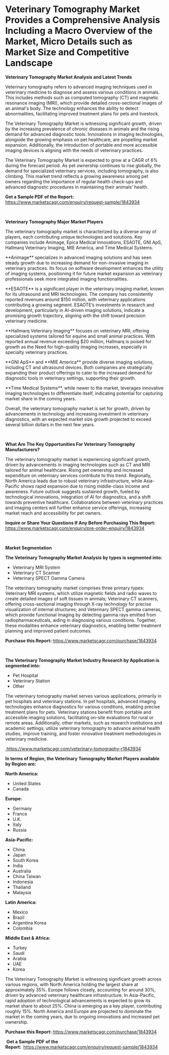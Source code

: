 <p><h1>Veterinary Tomography Market Provides a Comprehensive Analysis Including a Macro Overview of the Market, Micro Details such as Market Size and Competitive Landscape</h1></p><p><strong>Veterinary Tomography Market Analysis and Latest Trends</strong></p>
<p><p>Veterinary tomography refers to advanced imaging techniques used in veterinary medicine to diagnose and assess various conditions in animals. This includes methods such as computed tomography (CT) and magnetic resonance imaging (MRI), which provide detailed cross-sectional images of an animal's body. The technology enhances the ability to detect abnormalities, facilitating improved treatment plans for pets and livestock.</p><p>The Veterinary Tomography Market is witnessing significant growth, driven by the increasing prevalence of chronic diseases in animals and the rising demand for advanced diagnostic tools. Innovations in imaging technologies, alongside the growing emphasis on pet healthcare, are propelling market expansion. Additionally, the introduction of portable and more accessible imaging devices is aligning with the needs of veterinary practices.</p><p>The Veterinary Tomography Market is expected to grow at a CAGR of 6% during the forecast period. As pet ownership continues to rise globally, the demand for specialized veterinary services, including tomography, is also climbing. This market trend reflects a growing awareness among pet owners regarding the importance of regular health check-ups and advanced diagnostic procedures in maintaining their animals' health.</p></p>
<p><strong>Get a Sample PDF of the Report:&nbsp;</strong> <a href="https://www.marketscagr.com/enquiry/request-sample/1843934?utm_campaign=2935&utm_medium=2&utm_source=Github&utm_content=ia&utm_term=13042025&utm_id=veterinary-tomography">https://www.marketscagr.com/enquiry/request-sample/1843934</a></p>
<p>&nbsp;</p>
<p><strong>Veterinary Tomography Major Market Players</strong></p>
<p><p>The veterinary tomography market is characterized by a diverse array of players, each contributing unique technologies and solutions. Key companies include Animage, Epica Medical Innovations, ESAOTE, GNI ApS, Hallmarq Veterinary Imaging, MIE America, and Time Medical Systems. </p><p>**Animage** specializes in advanced imaging solutions and has seen steady growth due to increasing demand for non-invasive imaging in veterinary practices. Its focus on software development enhances the utility of imaging systems, positioning it for future market expansion as veterinary professionals seek more integrated imaging functionalities.</p><p>**ESAOTE** is a significant player in the veterinary imaging market, known for its ultrasound and MRI technologies. The company has consistently reported revenues around $150 million, with veterinary applications contributing a growing segment. ESAOTE’s investments in research and development, particularly in AI-driven imaging solutions, indicate a promising growth trajectory, aligning with the shift toward precision veterinary medicine.</p><p>**Hallmarq Veterinary Imaging** focuses on veterinary MRI, offering specialized systems tailored for equine and small animal practices. With reported annual revenue exceeding $20 million, Hallmarq is poised for growth as the Need for high-quality imaging increases, especially in specialty veterinary practices.</p><p>**GNI ApS** and **MIE America** provide diverse imaging solutions, including CT and ultrasound devices. Both companies are strategically expanding their product offerings to cater to the increased demand for diagnostic tools in veterinary settings, supporting their growth.</p><p>**Time Medical Systems**, while newer to the market, leverages innovative imaging technologies to differentiate itself, indicating potential for capturing market share in the coming years.</p><p>Overall, the veterinary tomography market is set for growth, driven by advancements in technology and increasing investment in veterinary diagnostics, with an expected market size growth projected to exceed several billion dollars in the next few years.</p></p>
<p>&nbsp;</p>
<p><strong>What Are The Key Opportunities For Veterinary Tomography Manufacturers?</strong></p>
<p><p>The veterinary tomography market is experiencing significant growth, driven by advancements in imaging technologies such as CT and MRI tailored for animal healthcare. Rising pet ownership and increased expenditure on veterinary services contribute to this trend. Regionally, North America leads due to robust veterinary infrastructure, while Asia-Pacific shows rapid expansion due to rising middle-class income and awareness. Future outlook suggests sustained growth, fueled by technological innovations, integration of AI for diagnostics, and a shift towards preventive healthcare. Collaborations between veterinary practices and imaging centers will further enhance service offerings, increasing market reach and accessibility for pet owners.</p></p>
<p><strong>Inquire or Share Your Questions If Any Before Purchasing This Report:</strong> <a href="https://www.marketscagr.com/enquiry/pre-order-enquiry/1843934?utm_campaign=2935&utm_medium=2&utm_source=Github&utm_content=ia&utm_term=13042025&utm_id=veterinary-tomography">https://www.marketscagr.com/enquiry/pre-order-enquiry/1843934</a></p>
<p>&nbsp;</p>
<p><strong>Market Segmentation</strong></p>
<p><strong>The Veterinary Tomography Market Analysis by types is segmented into:</strong></p>
<p><ul><li>Veterinary MRI System</li><li>Veterinary CT Scanner</li><li>Veterinary SPECT Gamma Camera</li></ul></p>
<p><p>The veterinary tomography market comprises three primary types: Veterinary MRI systems, which utilize magnetic fields and radio waves to create detailed images of soft tissues in animals; Veterinary CT scanners, offering cross-sectional imaging through X-ray technology for precise visualization of internal structures; and Veterinary SPECT gamma cameras, which provide functional imaging by detecting gamma rays emitted from radiopharmaceuticals, aiding in diagnosing various conditions. Together, these modalities enhance veterinary diagnostics, enabling better treatment planning and improved patient outcomes.</p></p>
<p><strong>Purchase this Report:&nbsp;</strong><a href="https://www.marketscagr.com/purchase/1843934?utm_campaign=2935&utm_medium=2&utm_source=Github&utm_content=ia&utm_term=13042025&utm_id=veterinary-tomography">https://www.marketscagr.com/purchase/1843934</a></p>
<p>&nbsp;</p>
<p><strong>The Veterinary Tomography Market Industry Research by Application is segmented into:</strong></p>
<p><ul><li>Pet Hospital</li><li>Veterinary Station</li><li>Other</li></ul></p>
<p><p>The veterinary tomography market serves various applications, primarily in pet hospitals and veterinary stations. In pet hospitals, advanced imaging technologies enhance diagnostics for various conditions, enabling precise treatment plans for pets. Veterinary stations benefit from portable and accessible imaging solutions, facilitating on-site evaluations for rural or remote areas. Additionally, other markets, such as research institutions and academic settings, utilize veterinary tomography to advance animal health studies, improve training, and foster innovative treatment methodologies in veterinary medicine.</p></p>
<p><a href="https://www.marketscagr.com/veterinary-tomography-r1843934?utm_campaign=2935&utm_medium=2&utm_source=Github&utm_content=ia&utm_term=13042025&utm_id=veterinary-tomography">&nbsp;https://www.marketscagr.com/veterinary-tomography-r1843934</a></p>
<p><strong>In terms of Region, the Veterinary Tomography Market Players available by Region are:</strong></p>
<p>
    <p> <strong> North America: </strong>
        <ul>
            <li>United States</li>
            <li>Canada</li>
        </ul>
        </p> 
    <p> <strong> Europe: </strong>
        <ul>
            <li>Germany</li>
            <li>France</li>
            <li>U.K.</li>
            <li>Italy</li>
            <li>Russia</li>
        </ul>
        </p> 
    <p> <strong> Asia-Pacific: </strong>
        <ul>
            <li>China</li>
            <li>Japan</li>
            <li>South Korea</li>
            <li>India</li>
            <li>Australia</li>
            <li>China Taiwan</li>
            <li>Indonesia</li>
            <li>Thailand</li>
            <li>Malaysia</li>
        </ul>
        </p> 
    <p> <strong> Latin America: </strong>
        <ul>
            <li>Mexico</li>
            <li>Brazil</li>
            <li>Argentina Korea</li>
            <li>Colombia</li>
        </ul>
        </p> 
    <p> <strong> Middle East & Africa: </strong>
        <ul>
            <li>Turkey</li>
            <li>Saudi</li>
            <li>Arabia</li>
            <li>UAE</li>
            <li>Korea</li>
        </ul>
    </p>
    </p>
<p><p>The Veterinary Tomography Market is witnessing significant growth across various regions, with North America holding the largest share at approximately 35%. Europe follows closely, accounting for around 30%, driven by advanced veterinary healthcare infrastructure. In Asia-Pacific, rapid adoption of technological advancements is expected to grow its market share to about 25%. China is emerging as a key player, contributing roughly 15%. North America and Europe are projected to dominate the market in the coming years, due to ongoing innovations and increased pet ownership.</p></p>
<p><strong>Purchase this Report: </strong><a href="https://www.marketscagr.com/purchase/1843934?utm_campaign=2935&utm_medium=2&utm_source=Github&utm_content=ia&utm_term=13042025&utm_id=veterinary-tomography">https://www.marketscagr.com/purchase/1843934</a></p>
<p>&nbsp;<strong>Get a Sample PDF of the Report:&nbsp;&nbsp;</strong><a href="https://www.marketscagr.com/enquiry/request-sample/1843934?utm_campaign=2935&utm_medium=2&utm_source=Github&utm_content=ia&utm_term=13042025&utm_id=veterinary-tomography">https://www.marketscagr.com/enquiry/request-sample/1843934</a></p>
<p><strong></strong></p>
<p><p></p><p></p><p></p></p>